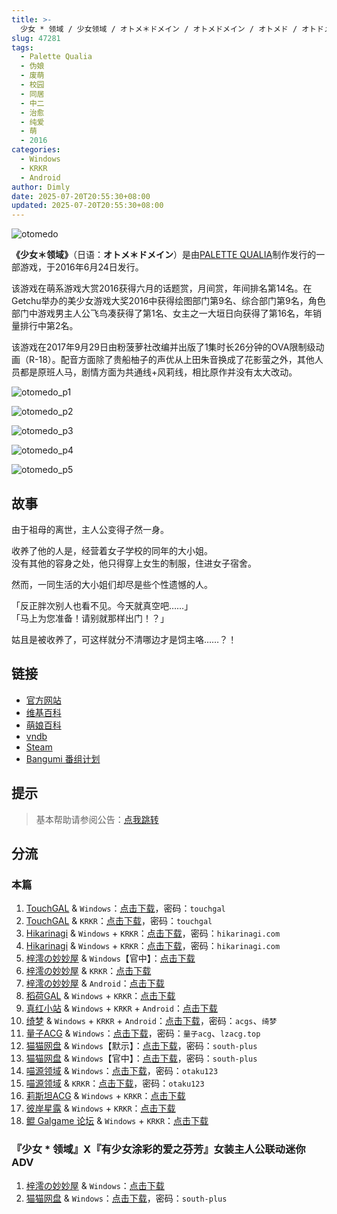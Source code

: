 ```yaml
---
title: >-
  少女 * 领域 / 少女领域 / オトメ＊ドメイン / オトメドメイン / オトメド / オトドメ / otomedo / otodome / Otome * Domain
slug: 47281
tags:
  - Palette Qualia
  - 伪娘
  - 废萌
  - 校园
  - 同居
  - 中二
  - 治愈
  - 纯爱
  - 萌
  - 2016
categories:
  - Windows
  - KRKR
  - Android
author: Dimly
date: 2025-07-20T20:55:30+08:00
updated: 2025-07-20T20:55:30+08:00
---
```


![otomedo](https://t.vndb.org/cv/54/79754.jpg)

**《少女＊领域》**（日语：**オトメ＊ドメイン**）是由[PALETTE QUALIA](https://zh.moegirl.org.cn/Palette(游戏公司)#Palette_QUALIA（ぱれっとクオリア）)制作发行的一部游戏，于2016年6月24日发行。

该游戏在萌系游戏大赏2016获得六月的话题赏，月间赏，年间排名第14名。在Getchu举办的美少女游戏大奖2016中获得绘图部门第9名、综合部门第9名，角色部门中游戏男主人公飞鸟凑获得了第1名、女主之一大垣日向获得了第16名，年销量排行中第2名。

该游戏在2017年9月29日由粉菠萝社改编并出版了1集时长26分钟的OVA限制级动画（R-18）。配音方面除了贵船柚子的声优从上田朱音换成了花影萤之外，其他人员都是原班人马，剧情方面为共通线+风莉线，相比原作并没有太大改动。

<!--more-->

![otomedo_p1](https://t.vndb.org/sf/49/96149.jpg)

![otomedo_p2](https://t.vndb.org/sf/51/96151.jpg)

![otomedo_p3](https://t.vndb.org/sf/52/96152.jpg)

![otomedo_p4](https://t.vndb.org/sf/53/96153.jpg)

![otomedo_p5](https://t.vndb.org/sf/54/96154.jpg)

## 故事

由于祖母的离世，主人公变得孑然一身。

收养了他的人是，经营着女子学校的同年的大小姐。  
没有其他的容身之处，他只得穿上女生的制服，住进女子宿舍。

然而，一同生活的大小姐们却尽是些个性遗憾的人。

「反正胖次别人也看不见。今天就真空吧……」  
「马上为您准备！请别就那样出门！？」

姑且是被收养了，可这样就分不清哪边才是饲主咯……？！

## 链接

- [官方网站](http://qualia.clearrave.co.jp/)
- [维基百科](https://zh.wikipedia.org/wiki/%E5%B0%91%E5%A5%B3%EF%BC%8A%E9%A0%98%E5%9F%9F)
- [萌娘百科](https://zh.moegirl.org.cn/%E5%B0%91%E5%A5%B3%E9%A2%86%E5%9F%9F)
- [vndb](https://vndb.org/v18149)
- [Steam](https://store.steampowered.com/app/2153330/)
- [Bangumi 番组计划](https://bgm.tv/subject/143834)

## 提示

> 基本帮助请参阅公告：[点我跳转](/)

## 分流

### 本篇

1.  [TouchGAL](https://www.touchgal.us/) & `Windows`：[点击下载](https://pan.touchgal.net/s/87wfg)，密码：`touchgal`
2.  [TouchGAL](https://www.touchgal.us/) & `KRKR`：[点击下载](https://pan.touchgal.net/s/0r5ug)，密码：`touchgal`
3.  [Hikarinagi](https://www.hikarinagi.net/) & `Windows` + `KRKR`：[点击下载](https://pan.yurari.moe/s/VQ9tL)，密码：`hikarinagi.com`
4.  [Hikarinagi](https://www.hikarinagi.net/) & `Windows` + `KRKR`：[点击下载](https://pan.yurari.moe/s/9r33Fg)，密码：`hikarinagi.com`
5.  [梓澪の妙妙屋](https://zi0.cc/) & `Windows`【官中】：[点击下载](https://zi0.cc/%E5%90%88%E9%9B%86%E7%B3%BB%E5%88%97/%E5%8D%97+GalGame%E6%B1%89%E5%8C%96%E5%8C%BA%E5%85%A8%E5%8C%BA%E8%B5%84%E6%BA%90%E5%A4%87%E4%BB%BD/04/[%E3%81%B1%E3%82%8C%E3%81%A3%E3%81%A8%E3%82%AF%E3%82%AA%E3%83%AA%E3%82%A2]%20%E3%82%AA%E3%83%88%E3%83%A1*%E3%83%89%E3%83%A1%E3%82%A4%E3%83%B3%20%20%E5%B0%91%E5%A5%B3*%E9%A2%86%E5%9F%9F%20%E6%B1%89%E5%8C%96%E7%A1%AC%E7%9B%98%E7%89%88[%E5%AE%98%E6%96%B9%E4%B8%AD%E6%96%87].zip)
6.  [梓澪の妙妙屋](https://zi0.cc/) & `KRKR`：[点击下载](https://zi0.cc/%60%E3%80%90%E5%BD%92%20%E6%A1%A3%E3%80%91/%E3%80%90KRKR%E5%90%88%E9%9B%86%E3%80%91/1/%E5%B0%91%E5%A5%B3%E9%A2%86%E5%9F%9F.exe)
7.  [梓澪の妙妙屋](https://zi0.cc/) & `Android`：[点击下载](https://zi0.cc/%60%E3%80%90%E5%BD%92%20%E6%A1%A3%E3%80%91/%E3%80%90%E5%86%B7%E7%8B%90%E5%90%88%E9%9B%862000+%E5%AE%89%E5%8D%93%E7%9B%B4%E8%A3%85apk%E3%80%91/018/%E5%B0%91%E5%A5%B3%E9%A2%86%E5%9F%9F.apk)
8.  [稻荷GAL](https://inarigal.com/) & `Windows` + `KRKR`：[点击下载](https://inarigal.com/detail/74)
9.  [真红小站](https://www.shinnku.com/) & `Windows` + `KRKR` + `Android`：[点击下载](https://www.shinnku.com/search?q=少女领域)
10.  [绮梦](https://acgs.one/) & `Windows` + `KRKR` + `Android`：[点击下载](https://game.acgs.one/game/122.html)，密码：`acgs`、`绮梦`
11.  [量子ACG](https://lzacg.org/) & `Windows`：[点击下载](https://lzacg.org/441)，密码：`量子acg`、`lzacg.top`
12.  [猫猫网盘](https://sakiko.de/) & `Windows`【默示】：[点击下载](https://catcat.cloud/GalGame/SP%E5%90%8E%E7%AB%AF1[GalGame%E5%88%86%E5%8C%BA]/GalGame%E5%90%88%E9%9B%86-05%E5%8F%B7%E6%9C%BA/Part24/[PALETTE%20QUALIA]%20%E5%B0%91%E5%A5%B3%E9%A2%86%E5%9F%9F%EF%BC%8F%E3%82%AA%E3%83%88%E3%83%A1%E3%83%89%E3%83%A1%E3%82%A4%E3%83%B3%E3%80%90%E9%BB%98%E7%A4%BA%E6%B1%89%E5%8C%96%E7%BB%84%E3%80%91.rar)，密码：`south-plus`
13.  [猫猫网盘](https://sakiko.de/) & `Windows`【官中】：[点击下载](https://catcat.cloud/GalGame/SP%E5%90%8E%E7%AB%AF1[GalGame%E5%88%86%E5%8C%BA]/%E5%8D%97+GalGame%E6%B1%89%E5%8C%96%E5%8C%BA%E5%85%A8%E5%8C%BA%E5%A4%87%E4%BB%BD%E5%90%88%E9%9B%86[%E9%87%8D%E5%8E%8B]-%E7%A6%BB%E6%95%A3/%E7%AC%AC%E4%B8%80%E8%BD%AE-Part1/%E6%9C%AC%E4%BD%93/[%E3%81%B1%E3%82%8C%E3%81%A3%E3%81%A8%E3%82%AF%E3%82%AA%E3%83%AA%E3%82%A2]%20%E3%82%AA%E3%83%88%E3%83%A1%E2%80%9B%EF%BC%8A%E3%83%89%E3%83%A1%E3%82%A4%E3%83%B3%20%20%E5%B0%91%E5%A5%B3%E2%80%9B%EF%BC%8A%E9%A2%86%E5%9F%9F%20%E6%B1%89%E5%8C%96%E7%A1%AC%E7%9B%98%E7%89%88[%E5%AE%98%E6%96%B9%E4%B8%AD%E6%96%87]/[%E3%81%B1%E3%82%8C%E3%81%A3%E3%81%A8%E3%82%AF%E3%82%AA%E3%83%AA%E3%82%A2]%20%E3%82%AA%E3%83%88%E3%83%A1%E2%80%9B%EF%BC%8A%E3%83%89%E3%83%A1%E3%82%A4%E3%83%B3%20%20%E5%B0%91%E5%A5%B3%E2%80%9B%EF%BC%8A%E9%A2%86%E5%9F%9F%20%E6%B1%89%E5%8C%96%E7%A1%AC%E7%9B%98%E7%89%88[%E5%AE%98%E6%96%B9%E4%B8%AD%E6%96%87].rar)，密码：`south-plus`
14.  [喵源领域](https://www.nyantaku.com/) & `Windows`：[点击下载](https://www.nullcloud.top/Game/PALETTE-QUALIA/[Windows]%E5%B0%91%E5%A5%B3%E9%A2%86%E5%9F%9F.7z)，密码：`otaku123`
15.  [喵源领域](https://www.nyantaku.com/) & `KRKR`：[点击下载](https://www.nullcloud.top/Game/PALETTE-QUALIA/[Kirikiroid2]%E5%B0%91%E5%A5%B3%E9%A2%86%E5%9F%9F.7z)，密码：`otaku123`
16.  [莉斯坦ACG](https://www.limulu.moe/) & `Windows` + `KRKR`：[点击下载](https://www.limulu.moe/posts/b50196bb)
17.  [彼岸星露](https://seve.yugal.cc/) & `Windows` + `KRKR`：[点击下载](https://seve.yugal.cc/archives/173.html)
18.  [鲲 Galgame 论坛](https://kungal.com) & `Windows` + `KRKR`：[点击下载](https://www.kungal.com/galgame/187)


### 『少女 * 领域』X『有少女涂彩的爱之芬芳』女装主人公联动迷你ADV

1.  [梓澪の妙妙屋](https://zi0.cc/) & `Windows`：[点击下载](https://zi0.cc/%E5%90%88%E9%9B%86%E7%B3%BB%E5%88%97/%E5%8D%97+GalGame%E6%B1%89%E5%8C%96%E5%8C%BA%E5%85%A8%E5%8C%BA%E8%B5%84%E6%BA%90%E5%A4%87%E4%BB%BD/01/[ensemble]%20%E5%A5%B3%E8%A3%85%E4%B8%BB%E4%BA%BA%E5%85%AC%E4%B8%8E%E5%B0%91%E5%A5%B3%E9%A2%86%E5%9F%9F%E8%81%94%E5%8A%A8%E5%B0%8F%E5%89%A7%E5%9C%BA%20%E6%B1%89%E5%8C%96%E7%A1%AC%E7%9B%98%E7%89%88[dodjjdba1%E4%B8%AA%E4%BA%BA%E6%B1%89%E5%8C%96].zip)
2.  [猫猫网盘](https://sakiko.de/) & `Windows`：[点击下载](https://catcat.cloud/GalGame/SP%E5%90%8E%E7%AB%AF1[GalGame%E5%88%86%E5%8C%BA]/%E5%8D%97+GalGame%E6%B1%89%E5%8C%96%E5%8C%BA%E5%85%A8%E5%8C%BA%E5%A4%87%E4%BB%BD%E5%90%88%E9%9B%86[%E9%87%8D%E5%8E%8B]-%E7%A6%BB%E6%95%A3/%E7%AC%AC%E4%B8%80%E8%BD%AE-Part2/Main/[ensemble]%20%E5%A5%B3%E8%A3%85%E4%B8%BB%E4%BA%BA%E5%85%AC%E4%B8%8E%E5%B0%91%E5%A5%B3%E9%A2%86%E5%9F%9F%E8%81%94%E5%8A%A8%E5%B0%8F%E5%89%A7%E5%9C%BA%20%E6%B1%89%E5%8C%96%E7%A1%AC%E7%9B%98%E7%89%88[dodjjdba1%E4%B8%AA%E4%BA%BA%E6%B1%89%E5%8C%96]/[ensemble]%20%E5%A5%B3%E8%A3%85%E4%B8%BB%E4%BA%BA%E5%85%AC%E4%B8%8E%E5%B0%91%E5%A5%B3%E9%A2%86%E5%9F%9F%E8%81%94%E5%8A%A8%E5%B0%8F%E5%89%A7%E5%9C%BA%20%E6%B1%89%E5%8C%96%E7%A1%AC%E7%9B%98%E7%89%88[dodjjdba1%E4%B8%AA%E4%BA%BA%E6%B1%89%E5%8C%96].rar)，密码：`south-plus`
